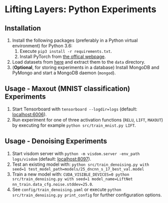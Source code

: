 Lifting Layers: Python Experiments
================

Installation
-------------------

1. Install the following packages (preferably in a Python virtual environment) for Python 3.6:
    1. Execute `pip3 install -r requirements.txt`.
    2. Install PyTorch from [the offical webpage](http://pytorch.org/).
2. Load datasets from [here](https://drive.google.com/drive/folders/14OUgEqUcCkZC26Zu_FPXurlpIZZmOXHV?usp=sharing) and extract them to the `data` directory.
3. (**Optional**, for storing experiments in a database) Install MongoDB and PyMongo and start a MongoDB daemon (`mongod`).

Usage - Maxout (MNIST classification) Experiments
-------------------

1. Start Tensorboard with `tensorboard --logdir=logs` (default: [localhost:6006](localhost:6006)).
2. Run experiment for one of three activation functions (`RELU`, `LIFT`, `MAXOUT`) by executing for example `python src/train_mnist.py LIFT`.

Usage - Denoising Experiments
-------------------

1. Start visdom server with `python -m visdom.server -env_path logs/visdom` (default: [localhost:8097](localhost:8097)).
2. Test an existing model with: `python src/train_denoising.py with seed=1 test_model_path=models/25_dncnn_s_17_best_val.model`
3. Train a new model with: `CUDA_VISIBLE_DEVICES=0 python src/train_denoising.py with seed=1 model_name=LiftNet nn_train.data_cfg.noise.stddev=25.0`.
4. See `config/train_denoising.yaml` or execute `python src/train_denoising.py print_config` for further configuration options.
